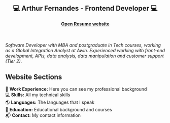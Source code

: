 <h2 align="center">
  💻 Arthur Fernandes - Frontend Developer 💻
</h2>

<h4 align="center"><a href="https://arthurfms.github.io/arthur-fernandes/" target="_blank">Open Resume website</a></h4>
<br>
<p align="left"><i>Software Developer with MBA and postgraduate in Tech courses, working as a Global Integration Analyst at Awin. Experienced working with front-end development, APIs, data analysis, data manipulation and customer support (Tier 2).</i></p>

## Website Sections

💼 **Work Experience:** Here you can see my professional background<br>
💻 **Skills:** All my technical skills<br>
🌎 **Languages:** The languages that I speak<br>
📖 **Education:** Educational background and courses<br>
📬 **Contact:** My contact information<br>
<br>
<br>
